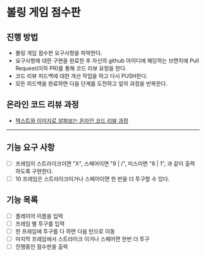 # 볼링 게임 점수판
## 진행 방법
* 볼링 게임 점수판 요구사항을 파악한다.
* 요구사항에 대한 구현을 완료한 후 자신의 github 아이디에 해당하는 브랜치에 Pull Request(이하 PR)를 통해 코드 리뷰 요청을 한다.
* 코드 리뷰 피드백에 대한 개선 작업을 하고 다시 PUSH한다.
* 모든 피드백을 완료하면 다음 단계를 도전하고 앞의 과정을 반복한다.

## 온라인 코드 리뷰 과정
* [텍스트와 이미지로 살펴보는 온라인 코드 리뷰 과정](https://github.com/next-step/nextstep-docs/tree/master/codereview)

--- 
## 기능 요구 사항
- [ ] 프레임이 스트라이크이면 "X", 스페어이면 "9 | /", 미스이면 "8 | 1", 과 같이 출력하도록 구현한다.
- [ ] 10 프레임은 스트라이크이거나 스페어이면 한 번을 더 투구할 수 있다.

## 기능 목록
- [ ] 플레이어 이름을 입력
- [ ] 프레임 별 투구를 입력
- [ ] 한 프레임에 투구를 다 하면 다음 턴으로 이동
- [ ] 마지막 프레임에서 스트라이크 이거나 스페어면 한번 더 투구
- [ ] 진행중인 점수판을 출력